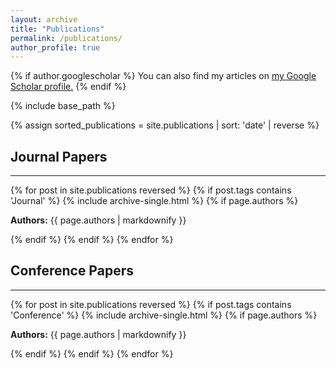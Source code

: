 ```yaml
---
layout: archive
title: "Publications"
permalink: /publications/
author_profile: true
---
```


{% if author.googlescholar %}
  You can also find my articles on <u><a href="{{author.googlescholar}}">my Google Scholar profile</a>.</u>
{% endif %}

{% include base_path %}

{% assign sorted_publications = site.publications | sort: 'date' | reverse %}

## Journal Papers
------
{% for post in site.publications reversed %}
  {% if post.tags contains 'Journal' %}
    {% include archive-single.html %}
    {% if page.authors %}
      <p><strong>Authors:</strong> {{ page.authors | markdownify }}</p>
    {% endif %}
  {% endif %}
{% endfor %}

## Conference Papers
------
{% for post in site.publications reversed %}
  {% if post.tags contains 'Conference' %}
    {% include archive-single.html %}
    {% if page.authors %}
      <p><strong>Authors:</strong> {{ page.authors | markdownify }}</p>
    {% endif %}
  {% endif %}
{% endfor %}
